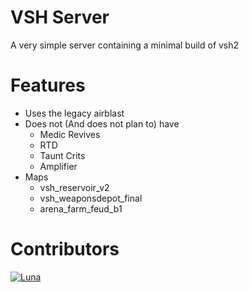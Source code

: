 # VSH Server

A very simple server containing a minimal build of vsh2

# Features

* Uses the legacy airblast
* Does not (And does not plan to) have
  * Medic Revives
  * RTD
  * Taunt Crits
  * Amplifier
* Maps
  * vsh_reservoir_v2
  * vsh_weaponsdepot_final
  * arena_farm_feud_b1

# Contributors

[![Luna](https://avatars.githubusercontent.com/u/87616614?s=96&v=4)](https://github.com/InLieuOfLuna)
